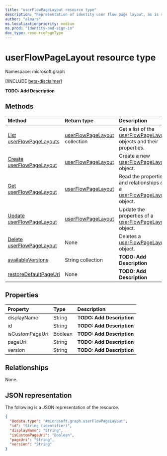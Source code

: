 ```yaml
---
title: "userFlowPageLayout resource type"
description: "Representation of identity user flow page layout, as is shown in Azure portal in "Azure AD B2C" > "User flows" > {USERFLOW} > "Page Layouts". The amount of page layouts can be modified, only the present set of entities allows updated for "pageUri" and "version"."
author: "almars"
ms.localizationpriority: medium
ms.prod: "identity-and-sign-in"
doc_type: resourcePageType
---
```


# userFlowPageLayout resource type

Namespace: microsoft.graph

[!INCLUDE [beta-disclaimer](../../includes/beta-disclaimer.md)]

**TODO: Add Description**

## Methods
|Method|Return type|Description|
|:---|:---|:---|
|[List userFlowPageLayouts](../api/userflowpagelayout-list.md)|[userFlowPageLayout](../resources/userflowpagelayout.md) collection|Get a list of the [userFlowPageLayout](../resources/userflowpagelayout.md) objects and their properties.|
|[Create userFlowPageLayout](../api/b2cidentityuserflow-post-pagelayouts.md)|[userFlowPageLayout](../resources/userflowpagelayout.md)|Create a new [userFlowPageLayout](../resources/userflowpagelayout.md) object.|
|[Get userFlowPageLayout](../api/userflowpagelayout-get.md)|[userFlowPageLayout](../resources/userflowpagelayout.md)|Read the properties and relationships of a [userFlowPageLayout](../resources/userflowpagelayout.md) object.|
|[Update userFlowPageLayout](../api/userflowpagelayout-update.md)|[userFlowPageLayout](../resources/userflowpagelayout.md)|Update the properties of a [userFlowPageLayout](../resources/userflowpagelayout.md) object.|
|[Delete userFlowPageLayout](../api/userflowpagelayout-delete.md)|None|Deletes a [userFlowPageLayout](../resources/userflowpagelayout.md) object.|
|[availableVersions](../api/userflowpagelayout-availableversions.md)|String collection|**TODO: Add Description**|
|[restoreDefaultPageUri](../api/userflowpagelayout-restoredefaultpageuri.md)|None|**TODO: Add Description**|

## Properties
|Property|Type|Description|
|:---|:---|:---|
|displayName|String|**TODO: Add Description**|
|id|String|**TODO: Add Description**|
|isCustomPageUri|Boolean|**TODO: Add Description**|
|pageUri|String|**TODO: Add Description**|
|version|String|**TODO: Add Description**|

## Relationships
None.

## JSON representation
The following is a JSON representation of the resource.
<!-- {
  "blockType": "resource",
  "keyProperty": "id",
  "@odata.type": "microsoft.graph.userFlowPageLayout",
  "openType": false
}
-->
``` json
{
  "@odata.type": "#microsoft.graph.userFlowPageLayout",
  "id": "String (identifier)",
  "displayName": "String",
  "isCustomPageUri": "Boolean",
  "pageUri": "String",
  "version": "String"
}
```

